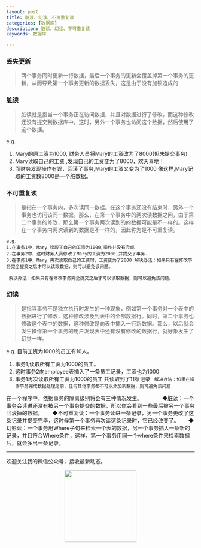 ```yaml
---
layout: post
title: 脏读、幻读、不可重复读
categories: [数据库]
description: 脏读、幻读、不可重复读
keywords: 数据库

---
```




### 丢失更新

>两个事务同时更新一行数据，最后一个事务的更新会覆盖掉第一个事务的更新，从而导致第一个事务更新的数据丢失，这是由于没有加锁造成的


### 脏读

>脏读就是指当一个事务正在访问数据，并且对数据进行了修改，而这种修改还没有提交到数据库中，这时，另外一个事务也访问这个数据，然后使用了这个数据。

e.g.        
1. Mary的原工资为1000, 财务人员将Mary的工资改为了8000(但未提交事务) 
2. Mary读取自己的工资 ,发现自己的工资变为了8000，欢天喜地！
3. 而财务发现操作有误，回滚了事务,Mary的工资又变为了1000
    像这样,Mary记取的工资数8000是一个脏数据。
### 不可重复读
>是指在一个事务内，多次读同一数据。在这个事务还没有结束时，另外一个事务也访问该同一数据。那么，在第一个事务中的两次读数据之间，由于第二个事务的修改，那么第一个事务两次读到的的数据可能是不一样的。这样在一个事务内两次读到的数据是不一样的，因此称为是不可重复读。

    e.g.
    1.在事务1中，Mary 读取了自己的工资为1000,操作并没有完成
    2.在事务2中，这时财务人员修改了Mary的工资为2000,并提交了事务.
    3.在事务1中，Mary 再次读取自己的工资时，工资变为了2000 解决办法：如果只有在修改事务完全提交之后才可以读取数据，则可以避免该问题。
``
解决办法：如果只有在修改事务完全提交之后才可以读取数据，则可以避免该问题。``
### 幻读
>是指当事务不是独立执行时发生的一种现象，例如第一个事务对一个表中的数据进行了修改，这种修改涉及到表中的全部数据行。同时，第二个事务也修改这个表中的数据，这种修改是向表中插入一行新数据。那么，以后就会发生操作第一个事务的用户发现表中还有没有修改的数据行，就好象发生了幻觉一样。

e.g. 
目前工资为1000的员工有10人。  
1. 事务1,读取所有工资为1000的员工。  
2. 这时事务2向employee表插入了一条员工记录，工资也为1000   
3. 事务1再次读取所有工资为1000的员工 共读取到了11条记录
    ``
    解决办法：如果在操作事务完成数据处理之前，任何其他事务都不可以添加新数据，则可避免该问题``



在一个程序中，依据事务的隔离级别将会有三种情况发生。　　　　
    ◆脏读：一个事务会读进还没有被另一个事务提交的数据，所以你会看到一些最后被另一个事务回滚掉的数据。　　
    ◆不可重复读：一个事务读进一条记录，另一个事务更改了这条记录并提交完毕，这时候第一个事务再次读这条记录时，它已经改变了。　　
    ◆ 幻影读：一个事务用Where子句来检索一个表的数据，另一个事务插入一条新的记录，并且符合Where条件，这样，第一个事务用同一个where条件来检索数据后，就会多出一条记录。



---
欢迎关注我的微信公众号，接收最新动态。

<div align="center"><img width="192px" height="192px" src="https://i.postimg.cc/pdykktnS/weichat.jpg"/></div>